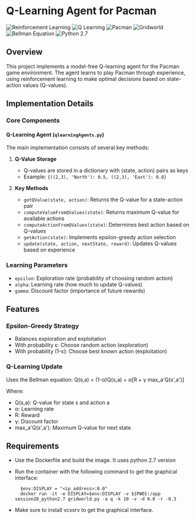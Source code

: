 # Q-Learning Agent for Pacman

![Reinforcement Learning](https://img.shields.io/badge/Reinforcement_Learning-blue)
![Q Learning](https://img.shields.io/badge/Q_Learning-orange)
![Pacman](https://img.shields.io/badge/Pacman-yellow)
![Gridworld](https://img.shields.io/badge/Gridworld-green)
![Bellman Equation](https://img.shields.io/badge/Bellman_Equation-red)
![Python 2.7](https://img.shields.io/badge/Python-2.7-blue.svg)

## Overview
This project implements a model-free Q-learning agent for the Pacman game environment. The agent learns to play Pacman through experience, using reinforcement learning to make optimal decisions based on state-action values (Q-values).

## Implementation Details

### Core Components

#### Q-Learning Agent (`qlearningAgents.py`)
The main implementation consists of several key methods:

1. **Q-Value Storage**
   - Q-values are stored in a dictionary with (state, action) pairs as keys
   - Example: `{((2,3), 'North'): 0.5, ((2,3), 'East'): 0.8}`

2. **Key Methods**
   - `getQValue(state, action)`: Returns the Q-value for a state-action pair
   - `computeValueFromQValues(state)`: Returns maximum Q-value for available actions
   - `computeActionFromQValues(state)`: Determines best action based on Q-values
   - `getAction(state)`: Implements epsilon-greedy action selection
   - `update(state, action, nextState, reward)`: Updates Q-values based on experience

### Learning Parameters
- `epsilon`: Exploration rate (probability of choosing random action)
- `alpha`: Learning rate (how much to update Q-values)
- `gamma`: Discount factor (importance of future rewards)


## Features

### Epsilon-Greedy Strategy
- Balances exploration and exploitation
- With probability ε: Choose random action (exploration)
- With probability (1-ε): Choose best known action (exploitation)

### Q-Learning Update
Uses the Bellman equation:
Q(s,a) = (1-α)Q(s,a) + α[R + γ max_a'Q(s',a')]

Where:
- Q(s,a): Q-value for state s and action a
- α: Learning rate
- R: Reward
- γ: Discount factor
- max_a'Q(s',a'): Maximum Q-value for next state


## Requirements
- Use the Dockerfile and build the image. It uses python 2.7 version

- Run the container with the following command to get the graphical interface:

        $env:DISPLAY = "<ip_address>:0.0"
        docker run -it -e DISPLAY=$env:DISPLAY -v ${PWD}:/app session20_python2.7 gridworld.py -a q -k 10 -v -d 0.8 -r -0.3

- Make sure to install vcxsrv to get the graphical interface.


